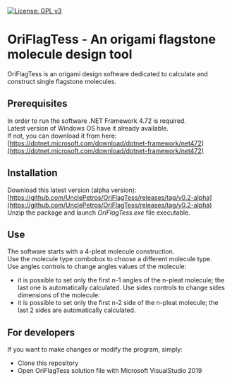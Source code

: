 [![License: GPL v3](https://img.shields.io/badge/License-GPLv3-blue.svg)](https://github.com/UnclePetros/OriFlagTess/blob/master/LICENSE)

# OriFlagTess - An origami flagstone molecule design tool

OriFlagTess is an origami design software dedicated to calculate and construct single flagstone molecules.  

## Prerequisites

In order to run the software .NET Framework 4.72 is required.  
Latest version of Windows OS have it already available.  
If not, you can download it from here: [https://dotnet.microsoft.com/download/dotnet-framework/net472](https://dotnet.microsoft.com/download/dotnet-framework/net472)  

## Installation

Download this latest version (alpha version): [https://github.com/UnclePetros/OriFlagTess/releases/tag/v0.2-alpha](https://github.com/UnclePetros/OriFlagTess/releases/tag/v0.2-alpha)  
Unzip the package and launch _OriFlagTess.exe_ file executable. 

## Use

The software starts with a 4-pleat molecule construction.  
Use the molecule type combobox to choose a different molecule type.  
Use angles controls to change angles values of the molecule:  
- it is possible to set only the first n-1 angles of the n-pleat molecule; the last one is automatically calculated.
Use sides controls to change sides dimensions of the molecule:  
- it is possible to set only the first n-2 side of the n-pleat molecule; the last 2 sides are automatically calculated.  

## For developers

If you want to make changes or modify the program, simply:

* Clone this repository
* Open OriFlagTess solution file with Microsoft VisualStudio 2019
